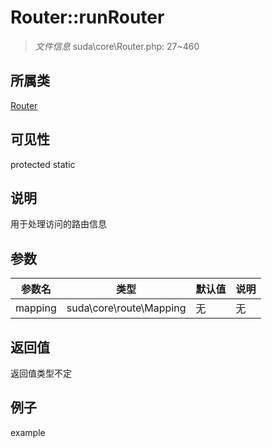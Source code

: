 # Router::runRouter



> *文件信息* suda\core\Router.php: 27~460

## 所属类 

[Router](../Router.md)

## 可见性

 protected static

## 说明

用于处理访问的路由信息


## 参数


| 参数名 | 类型 | 默认值 | 说明 |
|--------|-----|-------|-------|
| mapping |  suda\core\route\Mapping | 无 | 无 |



## 返回值

返回值类型不定


## 例子

example